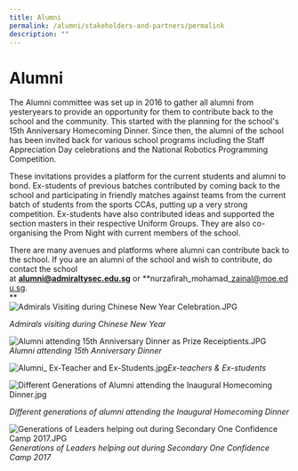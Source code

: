 ```yaml
---
title: Alumni
permalink: /alumni/stakeholders-and-partners/permalink
description: ""
---
```

Alumni
======

The Alumni committee was set up in 2016 to gather all alumni from yesteryears to provide an opportunity for them to contribute back to the school and the community. This started with the planning for the school's 15th Anniversary Homecoming Dinner. Since then, the alumni of the school has been invited back for various school programs including the Staff Appreciation Day celebrations and the National Robotics Programming Competition.  
  
These invitations provides a platform for the current students and alumni to bond. Ex-students of previous batches contributed by coming back to the school and participating in friendly matches against teams from the current batch of students from the sports CCAs, putting up a very strong competition. Ex-students have also contributed ideas and supported the section masters in their respective Uniform Groups. They are also co-organising the Prom Night with current members of the school.  
  
There are many avenues and platforms where alumni can contribute back to the school. If you are an alumni of the school and wish to contribute, do contact the school at **alumni@admiraltysec.edu.sg** or **nurzafirah\_mohamad\_zainal@moe.edu.sg.  
**  
![Admirals Visiting during Chinese New Year Celebration.JPG](https://admiraltysec.moe.edu.sg/qql/slot/u752/Stakeholders%20&%20Partners/Alumni/Admirals%20Visiting%20during%20Chinese%20New%20Year%20Celebration.JPG)

_Admirals visiting during Chinese New Year_

  

![Alumni attending 15th Anniversary Dinner as Prize Receiptients.JPG](https://admiraltysec.moe.edu.sg/qql/slot/u752/Stakeholders%20&%20Partners/Alumni/Alumni%20attending%2015th%20Anniversary%20Dinner%20as%20Prize%20Receiptients.JPG)_Alumni attending 15th Anniversary Dinner_

  

![Alumni_ Ex-Teacher and Ex-Students.jpg](https://admiraltysec.moe.edu.sg/qql/slot/u752/Stakeholders%20&%20Partners/Alumni/Alumni_%20Ex-Teacher%20and%20Ex-Students.jpg)_Ex-teachers & Ex-students_

  

![Different Generations of Alumni attending the Inaugural Homecoming Dinner.jpg](https://admiraltysec.moe.edu.sg/qql/slot/u752/Stakeholders%20&%20Partners/Alumni/Different%20Generations%20of%20Alumni%20attending%20the%20Inaugural%20Homecoming%20Dinner.jpg)

_Different generations of alumni attending the Inaugural Homecoming Dinner_

  
![Generations of Leaders helping out during Secondary One Confidence Camp 2017.JPG](https://admiraltysec.moe.edu.sg/qql/slot/u752/Stakeholders%20&%20Partners/Alumni/Generations%20of%20Leaders%20helping%20out%20during%20Secondary%20One%20Confidence%20Camp%202017.JPG)_Generations of Leaders helping out during Secondary One Confidence Camp 2017_